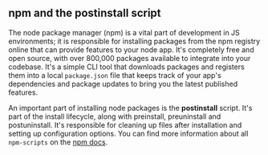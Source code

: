 ## npm and the postinstall script

The node package manager (npm) is a vital part of development in JS environments; it is responsible for installing packages from the npm registry online that can provide features to your node app. It's completely free and open source, with over 800,000 packages available to integrate into your codebase. It's a simple CLI tool that downloads packages and registers them into a local `package.json` file that keeps track of your app's dependencies and package updates to bring you the latest published features. 

An important part of installing node packages is the **postinstall** script. It's part of the install lifecycle, along with preinstall, preuninstall and postuninstall. It's responsible for cleaning up files after installation and setting up configuration options. You can find more information about all `npm-scripts` on the [npm docs](https://docs.npmjs.com/misc/scripts). 

